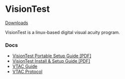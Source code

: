 # VisionTest
[Downloads](downloads.md)

VisionTest is a linux-based digital visual acuity program.

### Docs
* [VisionTest Portable Setup Guide \[PDF\]](https://raw.githubusercontent.com/Matthiasclee/VisionTest/master/docs/VisionTest%20Portable%20setup%20guide.pdf)
* [VisionTest Install & Setup Guide \[PDF\]](https://raw.githubusercontent.com/Matthiasclee/VisionTest/master/docs/VisionTest%20install%20guide.pdf)
* [VTAC Guide](https://github.com/Matthiasclee/VisionTest/blob/master/docs/vtac.md)
* [VTAC Protocol](https://github.com/Matthiasclee/VisionTest/blob/master/docs/vtac_protocol.md)
